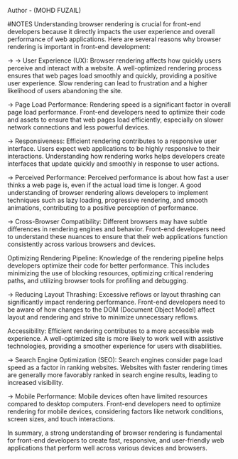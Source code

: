 Author - (MOHD FUZAIL)

#NOTES
Understanding browser rendering is crucial for front-end developers because it directly impacts the user experience and overall performance of web applications. Here are several reasons why browser rendering is important in front-end development:

-> -> User Experience (UX): Browser rendering affects how quickly users perceive and interact with a website. A well-optimized rendering process ensures that web pages load smoothly and quickly, providing a positive user experience. Slow rendering can lead to frustration and a higher likelihood of users abandoning the site.

-> Page Load Performance: Rendering speed is a significant factor in overall page load performance. Front-end developers need to optimize their code and assets to ensure that web pages load efficiently, especially on slower network connections and less powerful devices.

-> Responsiveness: Efficient rendering contributes to a responsive user interface. Users expect web applications to be highly responsive to their interactions. Understanding how rendering works helps developers create interfaces that update quickly and smoothly in response to user actions.

-> Perceived Performance: Perceived performance is about how fast a user thinks a web page is, even if the actual load time is longer. A good understanding of browser rendering allows developers to implement techniques such as lazy loading, progressive rendering, and smooth animations, contributing to a positive perception of performance.

-> Cross-Browser Compatibility: Different browsers may have subtle differences in rendering engines and behavior. Front-end developers need to understand these nuances to ensure that their web applications function consistently across various browsers and devices.

Optimizing Rendering Pipeline: Knowledge of the rendering pipeline helps developers optimize their code for better performance. This includes minimizing the use of blocking resources, optimizing critical rendering paths, and utilizing browser tools for profiling and debugging.

-> Reducing Layout Thrashing: Excessive reflows or layout thrashing can significantly impact rendering performance. Front-end developers need to be aware of how changes to the DOM (Document Object Model) affect layout and rendering and strive to minimize unnecessary reflows.

Accessibility: Efficient rendering contributes to a more accessible web experience. A well-optimized site is more likely to work well with assistive technologies, providing a smoother experience for users with disabilities.

-> Search Engine Optimization (SEO): Search engines consider page load speed as a factor in ranking websites. Websites with faster rendering times are generally more favorably ranked in search engine results, leading to increased visibility.

-> Mobile Performance: Mobile devices often have limited resources compared to desktop computers. Front-end developers need to optimize rendering for mobile devices, considering factors like network conditions, screen sizes, and touch interactions.

In summary, a strong understanding of browser rendering is fundamental for front-end developers to create fast, responsive, and user-friendly web applications that perform well across various devices and browsers.